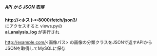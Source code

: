 ##### API から JSON 取得 

**http://<ホスト>:8000/fetch/json3/**  
にアクセスすると
views.pyの  
**ai_analysis_log**
が実行され

http://example.com/<画像パス>
の画像の分類クラスをJSONで返すAPIからJSONを取得してMySQLに保存

